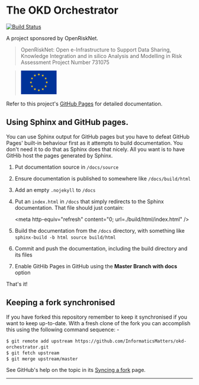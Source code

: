 # The OKD Orchestrator

[![Build Status](https://travis-ci.org/InformaticsMatters/okd-orchestrator.svg?branch=master)](https://travis-ci.org/InformaticsMatters/okd-orchestrator)

A project sponsored by OpenRiskNet.

>   OpenRiskNet: Open e-Infrastructure to Support Data Sharing,
    Knowledge Integration and in silico Analysis and Modelling in Risk Assessment
    Project Number 731075
    
>   ![](docs/images/eu-96x64.png)

Refer to this project's [GitHub Pages] for detailed documentation.

## Using Sphinx and GitHub pages.

You can use Sphinx output for GitHub pages but you have to defeat GitHub
Pages' built-in behaviour first as it attempts to build documentation.
You don't need it to do that as Sphinx does that nicely. All you want is to
have GitHib host the pages generated by Sphinx.

1.  Put documentation source in `/docs/source`
2.  Ensure documentation is published to somewhere like `/docs/build/html`
3.  Add an empty `.nojekyll` to `/docs`
4.  Put an `index.html` in `/docs` that simply redirects to the Sphinx
    documentation. That file should just contain:
     
    \<meta http-equiv="refresh" content="0; url=./build/html/index.html" />

5.  Build the documentation from the `/docs` directory, with something like
    `sphinx-build -b html source build/html`
6.  Commit and push the documentation, including the build directory
    and its files
7.  Enable GitHib Pages in GitHub using the **Master Branch with docs** option

That's it!

## Keeping a fork synchronised

If you have forked this repository remember to keep it synchronised
if you want to keep up-to-date. With a fresh clone of the fork you can
accomplish this using the following command sequence: -

    $ git remote add upstream https://github.com/InformaticsMatters/okd-orchestrator.git
    $ git fetch upstream
    $ git merge upstream/master

See GitHub's help on the topic in its [Syncing a fork] page.

---

[github pages]: https://demo.informaticsmatters.com/okd-orchestrator/
[syncing a fork]: https://help.github.com/articles/syncing-a-fork/
